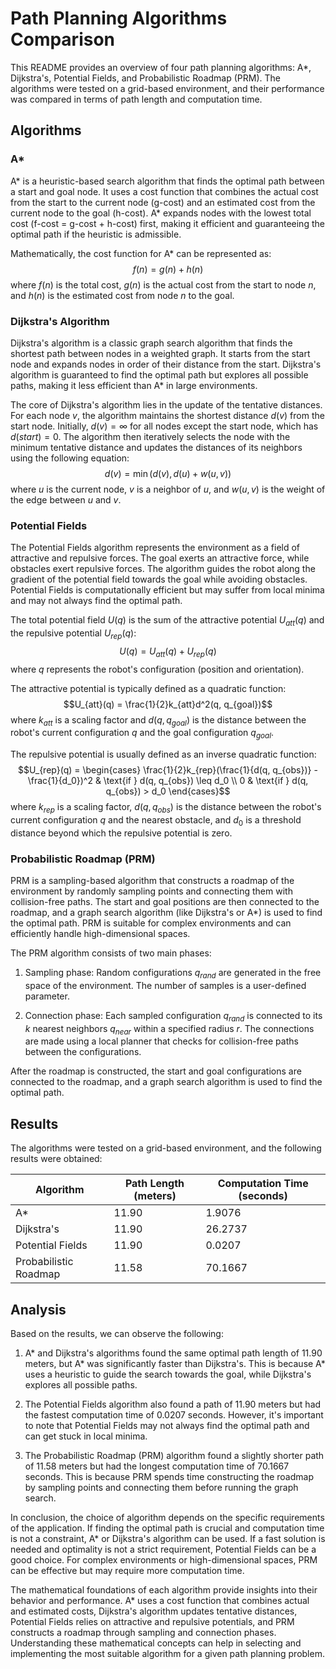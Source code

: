 # Path Planning Algorithms Comparison

This README provides an overview of four path planning algorithms: A*, Dijkstra's, Potential Fields, and Probabilistic Roadmap (PRM). The algorithms were tested on a grid-based environment, and their performance was compared in terms of path length and computation time.

## Algorithms

### A*
A* is a heuristic-based search algorithm that finds the optimal path between a start and goal node. It uses a cost function that combines the actual cost from the start to the current node (g-cost) and an estimated cost from the current node to the goal (h-cost). A* expands nodes with the lowest total cost (f-cost = g-cost + h-cost) first, making it efficient and guaranteeing the optimal path if the heuristic is admissible.

Mathematically, the cost function for A* can be represented as:
$$f(n) = g(n) + h(n)$$
where $f(n)$ is the total cost, $g(n)$ is the actual cost from the start to node $n$, and $h(n)$ is the estimated cost from node $n$ to the goal.

### Dijkstra's Algorithm
Dijkstra's algorithm is a classic graph search algorithm that finds the shortest path between nodes in a weighted graph. It starts from the start node and expands nodes in order of their distance from the start. Dijkstra's algorithm is guaranteed to find the optimal path but explores all possible paths, making it less efficient than A* in large environments.

The core of Dijkstra's algorithm lies in the update of the tentative distances. For each node $v$, the algorithm maintains the shortest distance $d(v)$ from the start node. Initially, $d(v) = \infty$ for all nodes except the start node, which has $d(start) = 0$. The algorithm then iteratively selects the node with the minimum tentative distance and updates the distances of its neighbors using the following equation:
$$d(v) = \min(d(v), d(u) + w(u, v))$$
where $u$ is the current node, $v$ is a neighbor of $u$, and $w(u, v)$ is the weight of the edge between $u$ and $v$.

### Potential Fields
The Potential Fields algorithm represents the environment as a field of attractive and repulsive forces. The goal exerts an attractive force, while obstacles exert repulsive forces. The algorithm guides the robot along the gradient of the potential field towards the goal while avoiding obstacles. Potential Fields is computationally efficient but may suffer from local minima and may not always find the optimal path.

The total potential field $U(q)$ is the sum of the attractive potential $U_{att}(q)$ and the repulsive potential $U_{rep}(q)$:
$$U(q) = U_{att}(q) + U_{rep}(q)$$
where $q$ represents the robot's configuration (position and orientation).

The attractive potential is typically defined as a quadratic function:
$$U_{att}(q) = \frac{1}{2}k_{att}d^2(q, q_{goal})$$
where $k_{att}$ is a scaling factor and $d(q, q_{goal})$ is the distance between the robot's current configuration $q$ and the goal configuration $q_{goal}$.

The repulsive potential is usually defined as an inverse quadratic function:
$$U_{rep}(q) = \begin{cases}
\frac{1}{2}k_{rep}(\frac{1}{d(q, q_{obs})} - \frac{1}{d_0})^2 & \text{if } d(q, q_{obs}) \leq d_0 \\
0 & \text{if } d(q, q_{obs}) > d_0
\end{cases}$$
where $k_{rep}$ is a scaling factor, $d(q, q_{obs})$ is the distance between the robot's current configuration $q$ and the nearest obstacle, and $d_0$ is a threshold distance beyond which the repulsive potential is zero.

### Probabilistic Roadmap (PRM)
PRM is a sampling-based algorithm that constructs a roadmap of the environment by randomly sampling points and connecting them with collision-free paths. The start and goal positions are then connected to the roadmap, and a graph search algorithm (like Dijkstra's or A*) is used to find the optimal path. PRM is suitable for complex environments and can efficiently handle high-dimensional spaces.

The PRM algorithm consists of two main phases:

1. Sampling phase: Random configurations $q_{rand}$ are generated in the free space of the environment. The number of samples is a user-defined parameter.

2. Connection phase: Each sampled configuration $q_{rand}$ is connected to its $k$ nearest neighbors $q_{near}$ within a specified radius $r$. The connections are made using a local planner that checks for collision-free paths between the configurations.

After the roadmap is constructed, the start and goal configurations are connected to the roadmap, and a graph search algorithm is used to find the optimal path.

## Results

The algorithms were tested on a grid-based environment, and the following results were obtained:

| Algorithm           | Path Length (meters) | Computation Time (seconds) |
|--------------------|--------------------|--------------------------|
| A*                 | 11.90              | 1.9076                   |
| Dijkstra's         | 11.90              | 26.2737                  |
| Potential Fields   | 11.90              | 0.0207                   |
| Probabilistic Roadmap | 11.58              | 70.1667                  |

## Analysis

Based on the results, we can observe the following:

1. A* and Dijkstra's algorithms found the same optimal path length of 11.90 meters, but A* was significantly faster than Dijkstra's. This is because A* uses a heuristic to guide the search towards the goal, while Dijkstra's explores all possible paths.

2. The Potential Fields algorithm also found a path of 11.90 meters but had the fastest computation time of 0.0207 seconds. However, it's important to note that Potential Fields may not always find the optimal path and can get stuck in local minima.

3. The Probabilistic Roadmap (PRM) algorithm found a slightly shorter path of 11.58 meters but had the longest computation time of 70.1667 seconds. This is because PRM spends time constructing the roadmap by sampling points and connecting them before running the graph search.

In conclusion, the choice of algorithm depends on the specific requirements of the application. If finding the optimal path is crucial and computation time is not a constraint, A* or Dijkstra's algorithm can be used. If a fast solution is needed and optimality is not a strict requirement, Potential Fields can be a good choice. For complex environments or high-dimensional spaces, PRM can be effective but may require more computation time.

The mathematical foundations of each algorithm provide insights into their behavior and performance. A* uses a cost function that combines actual and estimated costs, Dijkstra's algorithm updates tentative distances, Potential Fields relies on attractive and repulsive potentials, and PRM constructs a roadmap through sampling and connection phases. Understanding these mathematical concepts can help in selecting and implementing the most suitable algorithm for a given path planning problem.